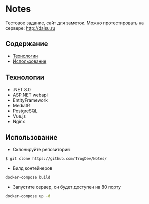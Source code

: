 # Notes
Тестовое задание, сайт для заметок. Можно протестировать на сервере: http://daisu.ru

## Содержание
- [Технологии](#технологии)
- [Использование](#использование)

## Технологии
- .NET 8.0
- ASP.NET webapi
- EntityFramework
- MediatR
- PostgreSQL
- Vue.js
- Nginx

## Использование
- Склонируйте репозиторий
```sh
$ git clone https://github.com/TrogDev/Notes/
```

- Билд контейнеров
```sh
docker-compose build
```

- Запустите сервер, он будет доступен на 80 порту
```sh
docker-compose up -d
```
